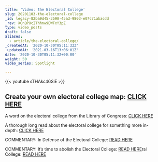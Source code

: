 ```yaml
---
title: 'Video: the Electoral College'
slug: 20201103-the-electoral-college
_id: legacy-82ba9d45-3590-45a3-9803-e07c71abacdd
_rev: XOnQP8cIThhnw9BWFxY3pZ
type: video_posts
draft: false
aliases:
  - article/the-electoral-college/
_createdAt: '2020-10-30T05:11:32Z'
_updatedAt: '2021-03-16T13:06:01Z'
date: '2020-10-30T05:11:32+00:00'
weight: 50
video_series: Spotlight

---
```

{{< youtube sTHAkc46SiE >}}

## **Create your own electoral college map: [CLICK HERE](https://www.realclearpolitics.com/epolls/2020/president/create_your_own_president_map.html)**

A word on the electoral college from the Library of Congress: [CLICK HERE](https://www.loc.gov/classroom-materials/elections/presidential-election-process/what-is-the-electoral-college/)

A thorough long read about the electoral college for something more in-depth: [CLICK HERE](https://constitutioncenter.org/debate/special-projects/a-madisonian-constitution-for-all/essay-series/the-constitution-the-presidency-and-partisan-democracy-congress-revises-the-electoral-college-1804)

COMMENTARY: In Defense of the Electoral College: [READ HERE](https://www.nationalaffairs.com/publications/detail/in-defense-of-the-electoral-college)

COMMENTARY: It’s time to abolish the Electoral College: [READ HERE](https://www.brookings.edu/policy2020/bigideas/its-time-to-abolish-the-electoral-college/)ral College: [READ HERE](https://www.brookings.edu/policy2020/bigideas/its-time-to-abolish-the-electoral-college/)